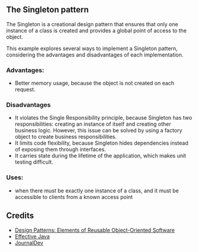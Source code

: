 ## The Singleton pattern
The Singleton is a creational design pattern that ensures that only one instance of a class is created and provides a global point of access to the object.

This example explores several ways to implement a Singleton pattern, considering the advantages and disadvantages of each implementation.

### Advantages:
* Better memory usage, because the object is not created on each request.

### Disadvantages
* It violates the Single Responsibility principle, because Singleton has two responsibilities: creating an instance of itself and creating other business logic. However, this issue can be solved by using a factory object to create business responsibilities.
* It limits code flexibility, because Singleton hides dependencies instead of exposing them through interfaces.
* It carries state during the lifetime of the application, which makes unit testing difficult.

### Uses:
* when there must be exactly one instance of a class, and it must be accessible to clients from a known access point

## Credits

* [Design Patterns: Elements of Reusable Object-Oriented Software](http://www.amazon.com/Design-Patterns-Elements-Reusable-Object-Oriented/dp/0201633612)
* [Effective Java](https://www.amazon.com/Effective-Java-2nd-Joshua-Bloch/dp/0321356683)
* [JournalDev](http://www.journaldev.com/1377/java-singleton-design-pattern-best-practices-examples)